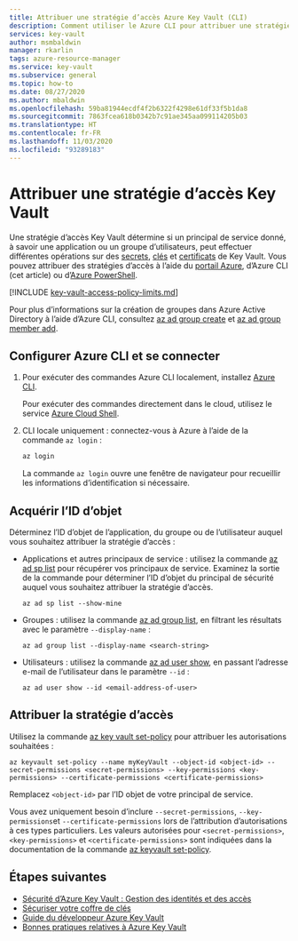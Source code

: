 ```yaml
---
title: Attribuer une stratégie d’accès Azure Key Vault (CLI)
description: Comment utiliser le Azure CLI pour attribuer une stratégie d’accès Key Vault à un principal de service ou à une identité d’application.
services: key-vault
author: msmbaldwin
manager: rkarlin
tags: azure-resource-manager
ms.service: key-vault
ms.subservice: general
ms.topic: how-to
ms.date: 08/27/2020
ms.author: mbaldwin
ms.openlocfilehash: 59ba81944ecdf4f2b6322f4298e61df33f5b1da8
ms.sourcegitcommit: 7863fcea618b0342b7c91ae345aa099114205b03
ms.translationtype: HT
ms.contentlocale: fr-FR
ms.lasthandoff: 11/03/2020
ms.locfileid: "93289183"
---
```

# <a name="assign-a-key-vault-access-policy"></a>Attribuer une stratégie d’accès Key Vault

Une stratégie d’accès Key Vault détermine si un principal de service donné, à savoir une application ou un groupe d’utilisateurs, peut effectuer différentes opérations sur des [secrets](../secrets/index.yml), [clés](../keys/index.yml) et [certificats](../certificates/index.yml) de Key Vault. Vous pouvez attribuer des stratégies d’accès à l’aide du [portail Azure](assign-access-policy-portal.md), d’Azure CLI (cet article) ou d’[Azure PowerShell](assign-access-policy-powershell.md).

[!INCLUDE [key-vault-access-policy-limits.md](../../../includes/key-vault-access-policy-limits.md)]

Pour plus d’informations sur la création de groupes dans Azure Active Directory à l’aide d’Azure CLI, consultez [az ad group create](/cli/azure/ad/group?view=azure-cli-latest#az-ad-group-create) et [az ad group member add](/cli/azure/ad/group/member?view=azure-cli-latest#az-ad-group-member-add).

## <a name="configure-the-azure-cli-and-sign-in"></a>Configurer Azure CLI et se connecter

1. Pour exécuter des commandes Azure CLI localement, installez [Azure CLI](/cli/azure/install-azure-cli?view=azure-cli-latest).
 
    Pour exécuter des commandes directement dans le cloud, utilisez le service [Azure Cloud Shell](../../cloud-shell/overview.md).

1. CLI locale uniquement : connectez-vous à Azure à l’aide de la commande `az login` :

    ```bash
    az login
    ```

    La commande `az login` ouvre une fenêtre de navigateur pour recueillir les informations d’identification si nécessaire.

## <a name="acquire-the-object-id"></a>Acquérir l’ID d’objet

Déterminez l’ID d’objet de l’application, du groupe ou de l’utilisateur auquel vous souhaitez attribuer la stratégie d’accès :

- Applications et autres principaux de service : utilisez la commande [az ad sp list](/cli/azure/ad/sp?view=azure-cli-latest#az-ad-sp-list) pour récupérer vos principaux de service. Examinez la sortie de la commande pour déterminer l’ID d’objet du principal de sécurité auquel vous souhaitez attribuer la stratégie d’accès.

    ```azurecli-interactive
    az ad sp list --show-mine
    ```

- Groupes : utilisez la commande [az ad group list](/cli/azure/ad/group?view=azure-cli-latest#az-ad-group-list), en filtrant les résultats avec le paramètre `--display-name` :

     ```azurecli-interactive
    az ad group list --display-name <search-string>
    ```

- Utilisateurs : utilisez la commande [az ad user show](/cli/azure/ad/user?view=azure-cli-latest#az-ad-user-show), en passant l’adresse e-mail de l’utilisateur dans le paramètre `--id` :

    ```azurecli-interactive
    az ad user show --id <email-address-of-user>
    ```

## <a name="assign-the-access-policy"></a>Attribuer la stratégie d’accès
    
Utilisez la commande [az key vault set-policy](/cli/azure/keyvault?view=azure-cli-latest#az-keyvault-set-policy) pour attribuer les autorisations souhaitées :

```azurecli-interactive
az keyvault set-policy --name myKeyVault --object-id <object-id> --secret-permissions <secret-permissions> --key-permissions <key-permissions> --certificate-permissions <certificate-permissions>
```

Remplacez `<object-id>` par l’ID objet de votre principal de service.

Vous avez uniquement besoin d’inclure `--secret-permissions`, `--key-permissions`et `--certificate-permissions` lors de l’attribution d’autorisations à ces types particuliers. Les valeurs autorisées pour `<secret-permissions>`, `<key-permissions>` et `<certificate-permissions>` sont indiquées dans la documentation de la commande [az keyvault set-policy](/cli/azure/keyvault?view=azure-cli-latest#az-keyvault-set-policy).

## <a name="next-steps"></a>Étapes suivantes

- [Sécurité d’Azure Key Vault : Gestion des identités et des accès](overview-security.md#identity-and-access-management)
- [Sécuriser votre coffre de clés](secure-your-key-vault.md)
- [Guide du développeur Azure Key Vault](developers-guide.md)
- [Bonnes pratiques relatives à Azure Key Vault](best-practices.md)